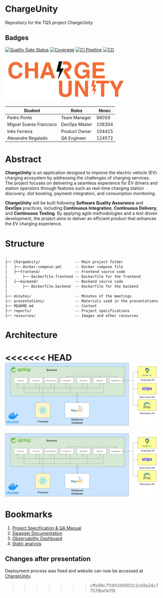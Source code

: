 # ChargeUnity
Repository for the TQS project ChargeUnity

## Badges

[![Quality Gate Status](https://sonarcloud.io/api/project_badges/measure?project=ChargeUnity_TQS_ChargeUnity&metric=alert_status)](https://sonarcloud.io/summary/new_code?id=ChargeUnity_TQS_ChargeUnity)
[![Coverage](https://sonarcloud.io/api/project_badges/measure?project=ChargeUnity_TQS_ChargeUnity&metric=coverage)](https://sonarcloud.io/summary/new_code?id=ChargeUnity_TQS_ChargeUnity)
[![CI Pipeline](https://github.com/ChargeUnity/TQS_ChargeUnity/actions/workflows/ci.yml/badge.svg?branch=main)](https://github.com/ChargeUnity/TQS_ChargeUnity/actions/workflows/ci.yml)
[![CD](https://github.com/ChargeUnity/TQS_ChargeUnity/actions/workflows/deploy.yml/badge.svg?branch=main)](https://github.com/ChargeUnity/TQS_ChargeUnity/actions/workflows/deploy.yml)

<img src="resources/logos//ChargeUnityLogo.png" alt="ChargeUnityLogo" width="400"/>

| Student         | Roles         | Nmec   |
| --------------- | ------------- | ------ |
| Pedro Ponte     | Team Manager | 98059  |
| Miguel Soares Francisco | DevOps Master | 108304 |
| Inês Ferreira | Product Owner | 104415 |
| Alexandre Regalado | QA Engineer     | 124572 |

# Abstract

**ChargeUnity** is an application designed to improve the electric vehicle (EV) charging ecosystem by addressing the challenges of charging services. The project focuses on delivering a seamless experience for EV drivers and station operators through features such as real-time charging station discovery, slot booking, payment integration, and consumption monitoring.

**ChargeUnity** will be built following **Software Quality Assurance** and **DevOps** practices, including **Continuous Integration**, **Continuous Delivery**, and **Continuous Testing**. By applying agile methodologies and a test driven development, the project aims to deliver an efficient product that enhances the EV charging experience.

# Structure

```
.
├── ChargeUnity/                -- Main project folder
│   ├── docker-compose.yml      -- Docker compose file
│   ├──frontend/                -- Frontend source code
│       ├── Dockerfile.frontend -- Dockerfile for the frontend
│   ├──backend/                 -- Backend source code
│       ├── Dockerfile.backend  -- Dockerfile for the backend
│
├── minutes/                    -- Minutes of the meetings
├── presentations/              -- Materials used in the presentations
├── README.md                   -- Context
├── reports/                    -- Project specifications
├── resources/                  -- Images and other resources
```

# Architecture
<<<<<<< HEAD
<img src="/resources/architecture/ArchitectureChargeUnity.jpg" alt="Architecture"/>
=======
![Architecture](resources/architecture/ArchitectureChargeUnity.jpg)

# Bookmarks
1. [Project Specification & QA Manual](https://github.com/ChargeUnity/TQS_ChargeUnity/tree/develop/reports)
2. [Swagger Documentation](http://192.168.160.8:8080/swagger-ui/index.html)
3. [Observability Dashboard](http://192.168.160.8:3000/d/49c09bb5-2ca7-41fb-8d48-823069eabca7/jvm-micrometer?orgId=1&from=now-24h&to=now&timezone=browser&var-application=&var-instance=backend:8080&var-jvm_memory_pool_heap=$__all&var-jvm_memory_pool_nonheap=$__all&var-jvm_buffer_pool=$__all&refresh=30s)
4. [Static analysis](https://sonarcloud.io/summary/new_code?id=ChargeUnity_TQS_ChargeUnity&branch=main)

## Changes after presentation
Deployment process was fixed and website can now be accessed at [ChargeUnity](http://192.168.160.8:5173/).
>>>>>>> cffe98c7114fc0935f2c2cb9a24c77578be1e119
